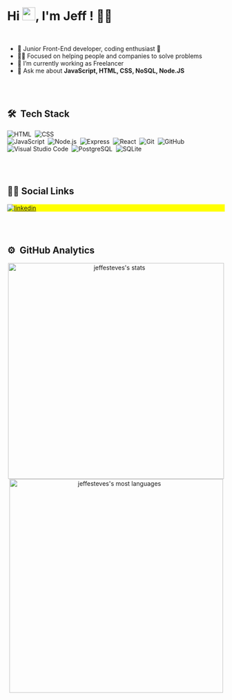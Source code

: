 <h1 align="left">Hi <img src="https://raw.githubusercontent.com/kaueMarques/kaueMarques/master/hi.gif" width="30px">, I'm Jeff ! 🧔🏽</h1>

<br>

- 🌱 Junior Front-End developer, coding enthusiast 🙌
- 🧔🏽 Focused on helping people and companies to solve problems
- 🔭 I’m currently working as Freelancer
- 💬 Ask me about **JavaScript, HTML, CSS, NoSQL, Node.JS**

<br><br>

## 🛠 &nbsp;Tech Stack

![HTML](https://img.shields.io/badge/-HTML-05122A?style=flat&logo=HTML5)&nbsp;
![CSS](https://img.shields.io/badge/-CSS-05122A?style=flat&logo=CSS3&logoColor=1572B6)&nbsp;	
![JavaScript](https://img.shields.io/badge/-JavaScript-05122A?style=flat&logo=javascript)&nbsp;
![Node.js](https://img.shields.io/badge/-Node.js-05122A?style=flat&logo=node.js)&nbsp;
![Express](https://img.shields.io/badge/-Express.js-05122A?style=flat&logo=express.js)&nbsp;
![React](https://img.shields.io/badge/-React-05122A?style=flat&logo=react)&nbsp;
![Git](https://img.shields.io/badge/-Git-05122A?style=flat&logo=git)&nbsp;
![GitHub](https://img.shields.io/badge/-GitHub-05122A?style=flat&logo=github)&nbsp;
![Visual Studio Code](https://img.shields.io/badge/-Visual%20Studio%20Code-05122A?style=flat&logo=visual-studio-code&logoColor=007ACC)&nbsp;
![PostgreSQL](https://img.shields.io/badge/-PostgreSQL-05122A?style=flat&logo=postgresql)&nbsp;
![SQLite](https://img.shields.io/badge/-SQLite-05122A?style=flat&logo=sqlite)&nbsp;

<br><br>

## &#129492;&#127997; Social Links

<p align="left" style="background:yellow">

<a href="https://www.linkedin.com/in/jefferson-esteves-518081169/" target="_blank">
  <img align="center" src="https://img.shields.io/badge/-JeffEsteves-05122A?style=flat&logo=linkedin" alt="linkedin"/>
</a>

</p>

<br><br>

## ⚙️ &nbsp;GitHub Analytics


<p align="center">
<img width="500em" src="https://github-readme-stats.vercel.app/api?username=jeffesteves&show_icons=true&theme=vision-friendly-dark" alt="jeffesteves's stats"/> <img width="495em" src="https://github-readme-stats.vercel.app/api/top-langs/?username=jeffesteves&layout=compact&theme=vision-friendly-dark" alt="jeffesteves's most languages"/>
</p>




<!--
**JeffEsteves/jeffesteves** is a ✨ _special_ ✨ repository because its `README.md` (this file) appears on your GitHub profile.

Here are some ideas to get you started:

- 🔭 I’m currently working on ...
- 🌱 I’m currently learning ...
- 👯 I’m looking to collaborate on ...
- 🤔 I’m looking for help with ...

- 📫 How to reach me: ...
- 😄 Pronouns: ...
- ⚡ Fun fact: ...
-->
